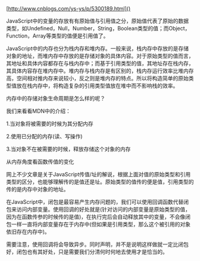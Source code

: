 [http://www.cnblogs.com/ys-ys/p/5300189.html]()

JavaScript中的变量的存放有有原始值与引用值之分，原始值代表了原始的数据类型，如Undefined，Null，Number，String，Boolean类型的值；而Object，Function，Array等类型的值便是引用值了。

JavaScript中的内存也分为栈内存和堆内存。一般来说，栈内存中存放的是存储对象的地址，而堆内存中存放的是存储对象的具体内容。对于原始类型的值而言，其地址和具体内容都存在与栈内存中；而基于引用类型的值，其地址存在栈内存，其具体内容存在堆内存中。堆内存与栈内存是有区别的，栈内存运行效率比堆内存高，空间相对推内存来说较小，反之则是堆内存的特点。所以将构造简单的原始类型值放在栈内存中，将构造复杂的引用类型值放在堆中而不影响栈的效率。

内存中的存储对象生命周期是怎么样的呢？

我们来看看MDN中的介绍：

1.当对象将被需要的时候为其分配内存

2.使用已分配的内存(读、写操作)

3.当对象不在被需要的时候，释放存储这个对象的内存

从内存角度看函数传值的变化

网上不少文章是关于JavaScript传值/址的解说，根据上面对值的原始类型和引用类型的区分，也能够理解传的是值还是址。原始类型的值传的便是值，引用类型的传的是内存中对象的地址。

在JavaScript中，闭包是最容易产生内存问题的，我们可以使用回调函数代替闭包来访问内部变量。使用回调的好处就是(针对访问的内部变量是原始类型的值，因为在函数传参的时候传的是值)，在执行完后会自动释放其中的变量，不会像闭包一样一直将内部变量存在于内存中(但如果是引用类型，那么这个被引用的对象依旧存在内存中)。

需要注意，使用回调将会导致异步。同时声明，并不是说明这样做就一定比闭包好，闭包也有其好处，只是需要我们分清何时何地去使用才是恰当的。